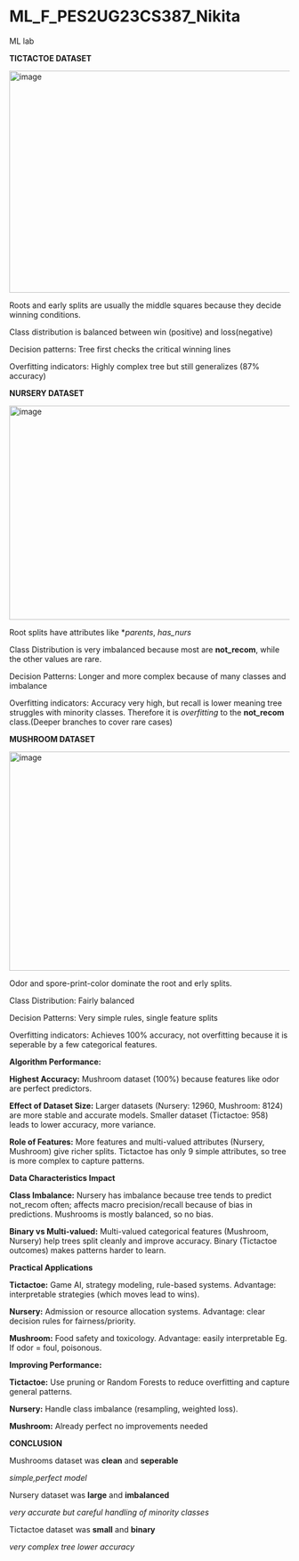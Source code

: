 # ML_F_PES2UG23CS387_Nikita
ML lab

**TICTACTOE DATASET**

<img width="554" height="399" alt="image" src="https://github.com/user-attachments/assets/e773562e-9a83-44b7-acbc-4e9eb713290d" />

Roots and early splits are usually the middle squares because they decide winning conditions.

Class distribution is balanced between win (positive) and loss(negative)

Decision patterns: Tree first checks the critical winning lines

Overfitting indicators: Highly complex tree but still generalizes (87% accuracy)


**NURSERY DATASET**

<img width="585" height="385" alt="image" src="https://github.com/user-attachments/assets/d5cec873-7b0a-4530-bd3e-e997d9c6aa21" />

Root splits have attributes like **parents*, *has_nurs*

Class Distribution is very imbalanced because most are **not_recom**, while the other values are rare.

Decision Patterns: Longer and more complex because of many classes and imbalance

Overfitting indicators: Accuracy very high, but recall is lower meaning tree struggles with minority classes. Therefore it is *overfitting* to the **not_recom** class.(Deeper branches to cover rare cases)


**MUSHROOM DATASET**

<img width="661" height="394" alt="image" src="https://github.com/user-attachments/assets/fd9b8622-7ef0-49b8-a067-0d5e711b37c5" />

Odor and spore-print-color dominate the root and erly splits.

Class Distribution: Fairly balanced

Decision Patterns: Very simple rules, single feature splits

Overfitting  indicators: Achieves 100% accuracy, not overfitting because it is seperable by a few categorical features.


**Algorithm Performance:**

**Highest Accuracy:** Mushroom dataset (100%) because features like odor are perfect predictors.

**Effect of Dataset Size:** Larger datasets (Nursery: 12960, Mushroom: 8124) are more stable and accurate models. Smaller dataset (Tictactoe: 958) leads to lower accuracy, more variance.

**Role of Features:** More features and multi-valued attributes (Nursery, Mushroom) give richer splits. Tictactoe has only 9 simple attributes, so tree is more complex to capture patterns.

**Data Characteristics Impact**

**Class Imbalance:** Nursery has imbalance because tree tends to predict not_recom often; affects macro precision/recall because of bias in predictions. Mushrooms is mostly balanced, so no bias.

**Binary vs Multi-valued:** Multi-valued categorical features (Mushroom, Nursery) help trees split cleanly and improve accuracy. Binary (Tictactoe outcomes) makes patterns harder to learn.

**Practical Applications**

**Tictactoe:** Game AI, strategy modeling, rule-based systems. Advantage: interpretable strategies (which moves lead to wins).

**Nursery:** Admission or resource allocation systems. Advantage: clear decision rules for fairness/priority.

**Mushroom:** Food safety and toxicology. Advantage: easily interpretable Eg. If odor = foul, poisonous.

**Improving Performance:**

**Tictactoe:** Use pruning or Random Forests to reduce overfitting and capture general patterns.

**Nursery:** Handle class imbalance (resampling, weighted loss).

**Mushroom:** Already perfect no improvements needed

**CONCLUSION**

Mushrooms dataset was **clean** and **seperable** 

*simple,perfect model*

Nursery dataset was **large** and **imbalanced** 

*very accurate but careful handling of minority classes*

Tictactoe dataset was **small** and **binary**   

*very complex tree lower accuracy*
